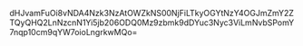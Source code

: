 dHJvamFuOi8vNDA4Nzk3NzAtOWZkNS00NjFiLTkyOGYtNzY4OGJmZmY2ZTQyQHQ2LnNzcnN1Yi5jb206ODQ0Mz9zbmk9dDYuc3Nyc3ViLmNvbSPomY7nqp10cm9qYW7oioLngrkwMQo=